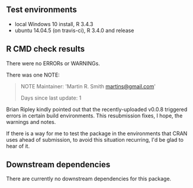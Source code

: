 ## Test environments
* local Windows 10 install, R 3.4.3
* ubuntu 14.04.5 (on travis-ci), R 3.4.0 and release

## R CMD check results
There were no ERRORs or WARNINGs. 

There was one NOTE:

> NOTE
> Maintainer: 'Martin R. Smith <martins@gmail.com>'
> 
> Days since last update: 1

Brian Ripley kindly pointed out that the recently-uploaded v0.0.8 
triggered errors in certain build environments.
This resubmission fixes, I hope, the warnings and notes.

If there is a way for me to test the package in the environments that CRAN
uses ahead of submission, to avoid this situation recurring, I'd be glad
to hear of it.


## Downstream dependencies
There are currently no downstream dependencies for this package.

